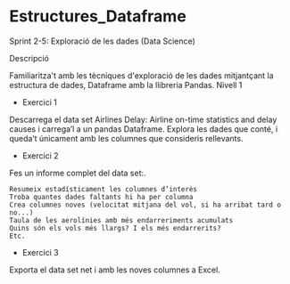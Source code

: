# Estructures_Dataframe
Sprint 2-5: Exploració de les dades (Data Science)

Descripció

Familiaritza't amb les tècniques d'exploració de les dades mitjantçant la estructura de dades, Dataframe amb la llibreria Pandas.
Nivell 1
- Exercici 1

Descarrega el data set Airlines Delay: Airline on-time statistics and delay causes i carrega’l a un pandas Dataframe. Explora les dades que conté, i queda’t únicament amb les columnes que consideris rellevants.

- Exercici 2

Fes un informe complet del data set:.

    Resumeix estadísticament les columnes d’interès
    Troba quantes dades faltants hi ha per columna
    Crea columnes noves (velocitat mitjana del vol, si ha arribat tard o no...)
    Taula de les aerolínies amb més endarreriments acumulats
    Quins són els vols més llargs? I els més endarrerits?
    Etc.

- Exercici 3

Exporta el data set net i amb les noves columnes a Excel.
